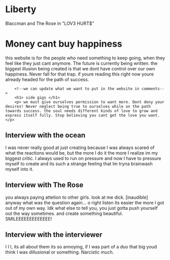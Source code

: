# Liberty
 Blaccman and The Rose in "LOV3 HURT$"
<!DOCTYPE html>
<html>
    <title>Liberty</title>
    <body>
        <h1>Money cant buy happiness</h1>
        <!--hi im a comment-->
        <p> this website is for the people who need something to keep going, when they feel like they just cant anymore. The future is currently being written. the biggest illusion being created is that we dont have control over our own happiness. Never fall for that trap. if youre reading this right now youre already headed for the path of success.</p>

        <!--we can update what we want to put in the website in comments-->
        <h1> side gigs </h1>
        <p> we must give ourselves permission to want more. Dont deny your desires! Never neglect being true to ourselves while on the path towards success. the soul needs different kinds of love to grow and express itself fully. Stop believing you cant get the love you want.</p>
<!-- this isnt just a website for the divine mother like it used to be, now we cleaning the office. we are working on something greater than ourselves, theres always enough to get the love we need, have faith. never be fooled into thinking theres no way out. Make sure all our love needs are fulfilled so that we produce are greatest work of art yet-->

<h2> Interview with the ocean</h2>
<p> I was never really good at just creating because I was always scared of what the reactions would be, but the more I do it the more I realize im my biggest critic. I always used to run on pressure and now I have to pressure myself to create and its such a strange feeling that Im tryna brainwash myself into it.</p>

<h2> Interview with The Rose</h2>
<p>you always paying attetion to other girls. look at me dick. [inaudible] anyway what was the question again... o right listen its easier the more I got out of my own way. Idk what else to tell you, you just gotta push yourself out the way sometimes. and create something beautiful. SMILEEEEEEEEEEEEE!</p>

<h2> Interview with the interviewer</h2>
<p>I I I, its all about them its so annoying, if I was part of a duo that big youd think I was dillusional or something. Narcistic much.</p>
        <!--what websites do I think look nice-->
<!--popup menus are nice-->
<!--minimalism is key-->
<!--what kinda website is this anyway-->
<!--its just a script for right now-->
<!--the more you do the more new ideas youll have dont force yourself to come up with everything in a second. rome wasnt built in a day. neither was our love.-->
    </body>
</html>